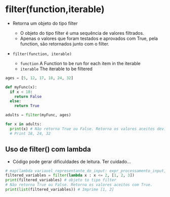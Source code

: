 # filter(function,iterable)
- Retorna um objeto do tipo filter
  - O objeto do tipo filter é uma sequência de valores filtrados.
  - Apenas o valores que foram testados e aprovados com True, pela function, são retornados junto com o filter.
    
- `filter(function, iterable)`
    - `function`	A Function to be run for each item in the iterable
    - `iterable`	The iterable to be filtered

```python
ages = [5, 12, 17, 18, 24, 32]

def myFunc(x):
  if x < 18:
    return False
  else:
    return True

adults = filter(myFunc, ages)

for x in adults:
  print(x) # Não retorna True ou False. Retorna os valores aceitos devido retorno True. 
  # Print 18, 24, 32
```


## Uso de filter() com lambda
- Código pode gerar dificuldades de leitura. Ter cuidado...
```python 
# map(lambda variavel_representante_do_input: expr_processamento_input, iteravel_com_os_inputs_a_serem_usados)
filtered_variables = filter(lambda x : x <= 2, [1, 2, 3])
print(filtered_variables) # objeto to tipo filter
# Não retorna True ou False. Retorna os valores aceitos com True. 
print(list(filtered_variables)) # Imprime [1, 2]
```
